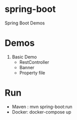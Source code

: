 # spring-boot
Spring Boot Demos

# Demos

1. Basic Demo
   - RestController
   - Banner
   - Property file

# Run

- Maven : mvn spring-boot:run
- Docker: docker-compose up
